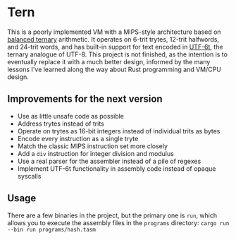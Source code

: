 # Tern
This is a poorly implemented VM with a MIPS-style architecture based on [balanced ternary](https://en.wikipedia.org/wiki/Balanced_ternary) arithmetic. It operates on 6-trit trytes, 12-trit halfwords, and 24-trit words, and has built-in support for text encoded in [UTF-6t](src/text.rs), the ternary analogue of UTF-8. This project is not finished, as the intention is to eventually replace it with a much better design, informed by the many lessons I've learned along the way about Rust programming and VM/CPU design.

## Improvements for the next version
- Use as little unsafe code as possible
- Address trytes instead of trits
- Operate on trytes as 16-bit integers instead of individual trits as bytes
- Encode every instruction as a single tryte
- Match the classic MIPS instruction set more closely
- Add a `div` instruction for integer division and modulus
- Use a real parser for the assembler instead of a pile of regexes
- Implement UTF-6t functionality in assembly code instead of opaque syscalls

## Usage
There are a few binaries in the project, but the primary one is `run`, which allows you to execute the assembly files in the `programs` directory: `cargo run --bin run programs/hash.tasm`
